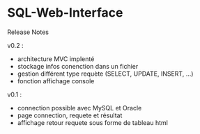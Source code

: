 # SQL-Web-Interface

Release Notes

v0.2 :
- architecture MVC implenté
- stockage infos conenction dans un fichier
- gestion différent type requète (SELECT, UPDATE, INSERT, ...)
- fonction affichage console

v0.1 :
- connection possible avec MySQL et Oracle
- page connection, requete et résultat
- affichage retour requete sous forme de tableau html
